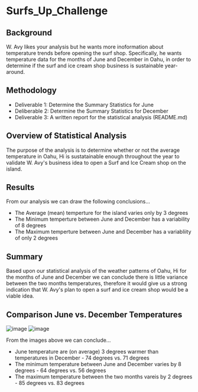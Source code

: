 # Surfs_Up_Challenge

## Background
W. Avy likes your analysis but he wants more inoformation about temperature trends before opening the surf shop. Specifically, he wants temperature data for the months of June and December in Oahu, in order to determine if the surf and ice cream shop business is sustainable year-around. 

## Methodology
* Deliverable 1: Determine the Summary Statistics for June
* Deliberable 2: Determine the Summary Statistics for December
* Deliverable 3: A written report for the statistical analysis (README.md)

## Overview of Statistical Analysis
The purpose of the analysis is to determine whether or not the average temperature in Oahu, Hi is sustatainable enough throughout the year to validate W. Avy's business idea to open a Surf and Ice Cream shop on the island. 

## Results
From our analysis we can draw the following conclusions...

* The Average (mean) temperture for the island varies only by 3 degrees
* The Minimum temperture between June and December has a variability of 8 degrees
* The Maximum temperture between June and December has a variabliity of only 2 degrees

## Summary
Based upon our statistical analysis of the weather patterns of Oahu, Hi for the months of June and December we can conclude there is little variance between the two months temperatures, therefore it would give us a strong indication that W. Avy's plan to open a surf and ice cream shop would be a viable idea. 

## Comparison June vs. December Temperatures

![image](https://user-images.githubusercontent.com/93171738/161461312-b6488ce4-4eb5-4f9a-870f-d86e117c3e49.png) ![image](https://user-images.githubusercontent.com/93171738/161461348-bfd86ece-401d-4256-9509-17eaf93e2971.png)

From the images above we can conclude...

* June temperature are (on average) 3 degrees warmer than temperatures in December - 74 degrees vs. 71 degrees
* The minimum temperature between June and December varies by 8 degrees - 64 degrees vs. 56 degrees
* The maximum temperature between the two months vareis by 2 degrees - 85 degrees vs. 83 degrees


